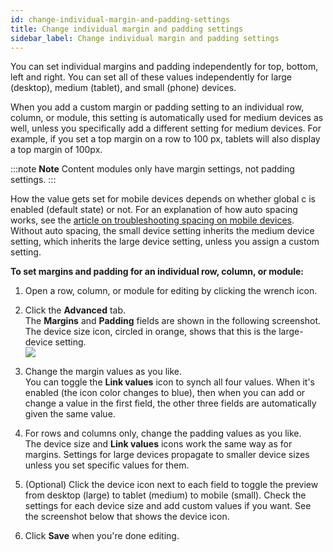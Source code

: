 ```yaml
---
id: change-individual-margin-and-padding-settings
title: Change individual margin and padding settings
sidebar_label: Change individual margin and padding settings
---
```


You can set individual margins and padding independently for top, bottom, left
and right. You can set all of these values independently for large (desktop),
medium (tablet), and small (phone) devices.

When you add a custom margin or padding setting to an individual row, column,
or module, this setting is automatically used for medium devices as well,
unless you specifically add a different setting for medium devices. For
example, if you set a top margin on a row to 100 px, tablets will also display
a top margin of 100px.

:::note **Note**
Content modules only have margin settings, not padding settings.
:::

How the value gets set for mobile devices depends on whether global c is
enabled (default state) or not. For an explanation of how auto spacing works,
see the [article on troubleshooting spacing on mobile devices](/beaver-builder/layouts/margins-padding/troubleshooting-margins-and-padding.md). Without
auto spacing, the small device setting inherits the medium device setting,
which inherits the large device setting, unless you assign a custom setting.

**To set margins and padding for an individual row, column, or module:**

  1. Open a row, column, or module for editing by clicking the wrench icon.
  2. Click the **Advanced** tab.  
The **Margins** and **Padding** fields are shown in the following screenshot.
The device size icon, circled in orange, shows that this is the large-device
setting.  
![](/img/rows-columns-change-margin-padding.png)

  3. Change the margin values as you like.  
You can toggle the **Link values** icon to
synch all four values. When it's enabled (the icon color changes to blue),
then when you can add or change a value in the first field, the other three
fields are automatically given the same value.

  4. For rows and columns only, change the padding values as you like.  
The device size and **Link values** icons work the same way as for margins.
Settings for large devices propagate to smaller device sizes unless you set
specific values for them.

  5. (Optional) Click the device icon next to each field to toggle the preview from desktop (large) to tablet (medium) to mobile (small). Check the settings for each device size and add custom values if you want. See the screenshot below that shows the device icon.
  6. Click **Save** when you're done editing.

